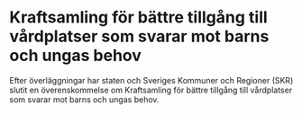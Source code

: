 # Kraftsamling för bättre tillgång till vårdplatser som svarar mot barns och ungas behov

Efter överläggningar har staten och Sveriges Kommuner och Regioner (SKR) slutit en överenskommelse om Kraftsamling för bättre tillgång till vårdplatser som svarar mot barns och ungas behov.
